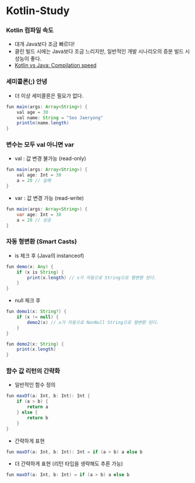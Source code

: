 # Kotlin-Study

### Kotlin 컴파일 속도
- 대개 Java보다 조금 빠르다!
- 클린 빌드 시에는 Java보다 조금 느리지만, 일반적인 개발 시나리오의 증분 빌드 시 성능이 좋다.
- [Kotlin vs Java: Compilation speed](https://medium.com/keepsafe-engineering/kotlin-vs-java-compilation-speed-e6c174b39b5d)

### 세미콜론(;) 안녕
- 더 이상 세미콜론은 필요가 없다.
```java
fun main(args: Array<String>) {
    val age = 30
    val name: String = "Seo Jaeryong"
    println(name.length)
}
```

### 변수는 모두 val 아니면 var
- val : 값 변경 불가능 (read-only)
```java
fun main(args: Array<String>) {
    val age: Int = 30
    a = 20 // 실패
}
```
- var : 값 변경 가능 (read-write)
```java
fun main(args: Array<String>) {
    var age: Int = 30
    a = 20 // 성공
}
```

### 자동 형변환 (Smart Casts)
- is 체크 후 (Java의 instanceof)
```java
fun demo(x: Any) {
    if (x is String) {
        print(x.length) // x가 자동으로 String으로 형변환 된다.
    }
}
```
- null 체크 후
```java
fun demo1(x: String?) {
    if (x != null) {
        demo2(x) // x가 자동으로 NonNull String으로 형변환 된다.
    }
}

fun demo2(x: String) {
    print(x.length)
}
```
### 함수 값 리턴의 간략화
- 일반적인 함수 정의
```java
fun maxOf(a: Int, b: Int): Int {
    if (a > b) {
        return a
    } else {
        return b
    }
}
```
- 간략하게 표현
```java
fun maxOf(a: Int, b: Int): Int = if (a > b) a else b
```
- 더 간략하게 표현 (리턴 타입을 생략해도 추론 가능)
```java
fun maxOf(a: Int, b: Int) = if (a > b) a else b
```
